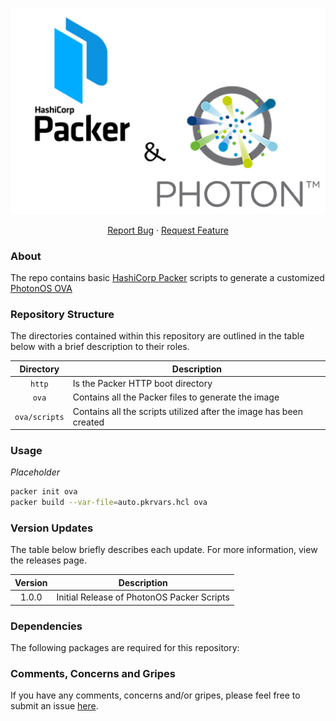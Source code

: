 <!-- PROJECT LOGO -->
<br />
<p align="center">
  <a href="https://github.com/pkeech/Packer-PhotonOS">
    <img src="https://github.com/pkeech/Packer-PhotonOS/blob/main/docs/logo.png" alt="Logo" />
  </a>

  <p align="center">
    <a href="https://github.com/pkeech/Packer-PhotonOS/issues">Report Bug</a>
    ·
    <a href="https://github.com/pkeech/Packer-PhotonOS/issues">Request Feature</a>
  </p>
</p>

### About
The repo contains basic [HashiCorp Packer](https://www.packer.io/) scripts to generate a customized [PhotonOS OVA](https://vmware.github.io/photon/)

### Repository Structure
The directories contained within this repository are outlined in the table below with a brief description to their roles.

| Directory | Description |
| :---: | --- |
| `http` | Is the Packer HTTP boot directory |
| `ova` | Contains all the Packer files to generate the image |
| `ova/scripts` | Contains all the scripts utilized after the image has been created |

### Usage
*Placeholder*

``` bash
packer init ova
packer build --var-file=auto.pkrvars.hcl ova
```

### Version Updates
The table below briefly describes each update. For more information, view the releases page.

| Version | Description |
| :---: | --- | 
| 1.0.0 | Initial Release of PhotonOS Packer Scripts |

### Dependencies
The following packages are required for this repository:

### Comments, Concerns and Gripes
If you have any comments, concerns and/or gripes, please feel free to submit an issue [here][project-issues].



<!-- LINKS -->
[project-issues]: https://github.com/pkeech/Packer-PhotonOS/issues
